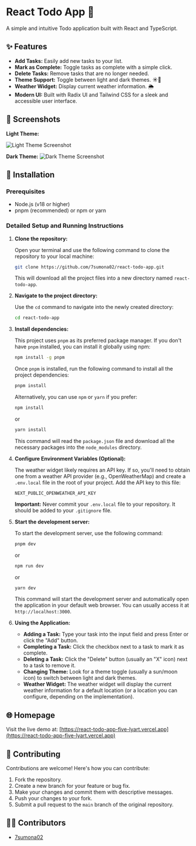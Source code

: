 # React Todo App 📝

A simple and intuitive Todo application built with React and TypeScript.

## ✨ Features

*   **Add Tasks:** Easily add new tasks to your list.
*   **Mark as Complete:** Toggle tasks as complete with a simple click.
*   **Delete Tasks:** Remove tasks that are no longer needed.
*   **Theme Support:** Toggle between light and dark themes. ☀️🌙
*   **Weather Widget:** Display current weather information. 🌦️
*   **Modern UI:** Built with Radix UI and Tailwind CSS for a sleek and accessible user interface.

## 📸 Screenshots

**Light Theme:**

![Light Theme Screenshot](<img width="1440" alt="Screenshot 2025-03-31 at 3 38 09 PM" src="https://github.com/user-attachments/assets/22a04ef6-006b-42f7-8568-50aaf113d40a" />)

**Dark Theme:**
![Dark Theme Screenshot](<img width="1439" alt="Screenshot 2025-03-31 at 3 37 56 PM" src="https://github.com/user-attachments/assets/32bd9f63-4658-43c4-bf9e-349b58f2071f" />)


## 🚀 Installation

### Prerequisites

*   Node.js (v18 or higher)
*   pnpm (recommended) or npm or yarn

### Detailed Setup and Running Instructions

1.  **Clone the repository:**

    Open your terminal and use the following command to clone the repository to your local machine:

    ```bash
    git clone https://github.com/7sumona02/react-todo-app.git
    ```

    This will download all the project files into a new directory named `react-todo-app`.

2.  **Navigate to the project directory:**

    Use the `cd` command to navigate into the newly created directory:

    ```bash
    cd react-todo-app
    ```

3.  **Install dependencies:**

    This project uses `pnpm` as its preferred package manager. If you don't have `pnpm` installed, you can install it globally using npm:

    ```bash
    npm install -g pnpm
    ```

    Once `pnpm` is installed, run the following command to install all the project dependencies:

    ```bash
    pnpm install
    ```

    Alternatively, you can use `npm` or `yarn` if you prefer:

    ```bash
    npm install
    ```

    or

    ```bash
    yarn install
    ```

    This command will read the `package.json` file and download all the necessary packages into the `node_modules` directory.

4.  **Configure Environment Variables (Optional):**

    The weather widget likely requires an API key.  If so, you'll need to obtain one from a weather API provider (e.g., OpenWeatherMap) and create a `.env.local` file in the root of your project.  Add the API key to this file:

    ```
    NEXT_PUBLIC_OPENWEATHER_API_KEY
    ```

    **Important:**  Never commit your `.env.local` file to your repository.  It should be added to your `.gitignore` file.

5.  **Start the development server:**

    To start the development server, use the following command:

    ```bash
    pnpm dev
    ```

    or

    ```bash
    npm run dev
    ```

    or

    ```bash
    yarn dev
    ```

    This command will start the development server and automatically open the application in your default web browser.  You can usually access it at `http://localhost:3000`.

6.  **Using the Application:**

    *   **Adding a Task:** Type your task into the input field and press Enter or click the "Add" button.
    *   **Completing a Task:** Click the checkbox next to a task to mark it as complete.
    *   **Deleting a Task:** Click the "Delete" button (usually an "X" icon) next to a task to remove it.
    *   **Changing Theme:**  Look for a theme toggle (usually a sun/moon icon) to switch between light and dark themes.
    *   **Weather Widget:** The weather widget will display the current weather information for a default location (or a location you can configure, depending on the implementation).

## 🌐 Homepage

Visit the live demo at: [https://react-todo-app-five-lyart.vercel.app](https://react-todo-app-five-lyart.vercel.app)

## 🤝 Contributing

Contributions are welcome! Here's how you can contribute:

1.  Fork the repository.
2.  Create a new branch for your feature or bug fix.
3.  Make your changes and commit them with descriptive messages.
4.  Push your changes to your fork.
5.  Submit a pull request to the `main` branch of the original repository.

## 🧑‍💻 Contributors

*   [7sumona02](https://github.com/7sumona02)
